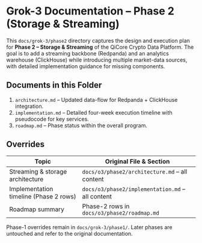 # Grok-3 Documentation – Phase 2 (Storage & Streaming)

This `docs/grok-3/phase2` directory captures the design and execution plan for **Phase 2 – Storage & Streaming** of the QiCore Crypto Data Platform. The goal is to add a streaming backbone (Redpanda) and an analytics warehouse (ClickHouse) while introducing multiple market-data sources, with detailed implementation guidance for missing components.

## Documents in this Folder

1. `architecture.md` – Updated data-flow for Redpanda + ClickHouse integration.
2. `implementation.md` – Detailed four-week execution timeline with pseudocode for key services.
3. `roadmap.md` – Phase status within the overall program.

## Overrides

| Topic | Original File & Section |
|-------|-------------------------|
| Streaming & storage architecture | `docs/o3/phase2/architecture.md` – all content |
| Implementation timeline (Phase 2 rows) | `docs/o3/phase2/implementation.md` – all content |
| Roadmap summary | Phase-2 rows in `docs/o3/phase2/roadmap.md` |

Phase-1 overrides remain in `docs/grok-3/phase1/`. Later phases are untouched and refer to the original documentation. 